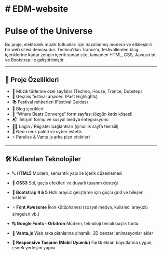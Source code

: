 # # EDM-website

# Pulse of the Universe

Bu proje, elektronik müzik tutkunları için hazırlanmış modern ve etkileşimli bir web sitesi demosudur. Techno'dan Trance'a, festivallerden blog içeriklerine kadar zengin içerik sunan site, tamamen HTML, CSS, Javascript ve Bootstrap ile geliştirilmiştir.

---

## 🚀 Proje Özellikleri

- 🎵 Müzik türlerine özel sayfalar (Techno, House, Trance, Dubstep)
- 📸 Geçmiş festival arşivleri (Past Highlights)
- 📚 Festival rehberleri (Festival Guides)
- 📝 Blog içerikleri
- 🧠 “Where Beats Converge” form sayfası (özgün katkı köşesi)
- 📬 İletişim formu ve sosyal medya entegrasyonu
- 🧑‍💻 Login / Register bağlantıları (şimdilik sayfa temsili)
- 🌌 Neon renk paleti ve cyber estetik
- ⚡ Parallax & Vanta.js arka plan efektleri

---

## 🛠️ **Kullanılan Teknolojiler**

* 🔤 **HTML5**
  Modern, semantik yapı ile içerik düzenlemesi

* 🎨 **CSS3**
  Stil, geçiş efektleri ve duyarlı tasarım desteği

* 🧱 **Bootstrap 4 & 5**
  Hızlı arayüz geliştirme için güçlü grid ve bileşen sistemi

* ⭐ **Font Awesome**
  İkon kütüphanesi (sosyal medya, kullanıcı arayüzü simgeleri vb.)

* 🔠 **Google Fonts - Orbitron**
  Modern, teknoloji temalı başlık fontu

* 🌌 **Vanta.js**
  Web arka planlarına dinamik, 3D benzeri animasyonlar ekler

* 📱 **Responsive Tasarım (Mobil Uyumlu)**
  Farklı ekran boyutlarına uygun, esnek yerleşim yapısı
